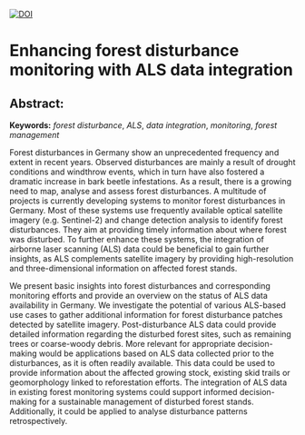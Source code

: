 [![DOI](https://zenodo.org/badge/673325597.svg)](https://doi.org/10.5281/zenodo.14755403)

# Enhancing forest disturbance monitoring with ALS data integration

## Abstract: 

**Keywords:** *forest disturbance*, *ALS*, *data integration*, *monitoring*, *forest management*

Forest disturbances in Germany show an unprecedented frequency and extent in recent years. Observed disturbances are mainly a result of drought conditions and windthrow events, which in turn have also fostered a dramatic increase in bark beetle infestations. As a result, there is a growing need to map, analyse and assess forest disturbances. A multitude of projects is currently developing systems to monitor forest disturbances in Germany. Most of these systems use frequently available optical satellite imagery (e.g. Sentinel-2) and change detection analysis to identify forest disturbances. They aim at providing timely information about where forest was disturbed. To further enhance these systems, the integration of airborne laser scanning (ALS) data could be beneficial to gain further insights, as ALS complements satellite imagery by providing high-resolution and three-dimensional information on affected forest stands.

We present basic insights into forest disturbances and corresponding monitoring efforts and provide an overview on the status of ALS data availability in Germany. We investigate the potential of various ALS-based use cases to gather additional information for forest disturbance patches detected by satellite imagery. Post-disturbance ALS data could provide detailed information regarding the disturbed forest sites, such as remaining trees or coarse-woody debris. More relevant for appropriate decision-making would be applications based on ALS data collected prior to the disturbances, as it is often readily available. This data could be used to provide information about the affected growing stock, existing skid trails or geomorphology linked to reforestation efforts.
The integration of ALS data in existing forest monitoring systems could support informed decision-making for a sustainable management of disturbed forest stands. Additionally, it could be applied to analyse disturbance patterns retrospectively.